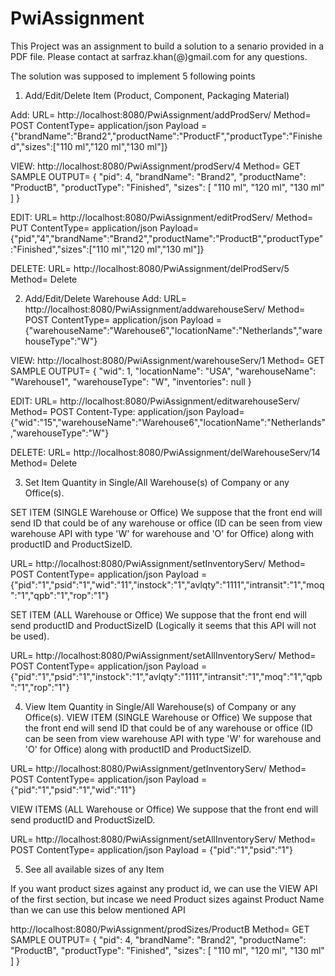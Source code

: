 # PwiAssignment

This Project was an assignment to build a solution to a senario provided in a PDF file. Please contact at sarfraz.khan(@)gmail.com for any questions.

The solution was supposed to implement 5 following points
1. Add/Edit/Delete Item (Product, Component, Packaging Material)

Add:
URL= http://localhost:8080/PwiAssignment/addProdServ/
Method= POST
ContentType= application/json
Payload = {"brandName":"Brand2","productName":"ProductF","productType":"Finished","sizes":["110 ml","120 ml","130 ml"]}

VIEW:
http://localhost:8080/PwiAssignment/prodServ/4
Method= GET
SAMPLE OUTPUT= 
{
"pid": 4,
"brandName": "Brand2",
"productName": "ProductB",
"productType": "Finished",
"sizes": [
  "110 ml",
  "120 ml",
  "130 ml"
]
}



EDIT:
URL= http://localhost:8080/PwiAssignment/editProdServ/
Method= PUT
ContentType= application/json
Payload= {"pid","4","brandName":"Brand2","productName":"ProductB","productType":"Finished","sizes":["110 ml","120 ml","130 ml"]}


DELETE:
URL= http://localhost:8080/PwiAssignment/delProdServ/5
Method= Delete


2. Add/Edit/Delete Warehouse
Add:
URL= http://localhost:8080/PwiAssignment/addwarehouseServ/
Method= POST
ContentType= application/json
Payload = {"warehouseName":"Warehouse6","locationName":"Netherlands","warehouseType":"W"}


VIEW:
http://localhost:8080/PwiAssignment/warehouseServ/1
Method= GET
SAMPLE OUTPUT= 
{
"wid": 1,
"locationName": "USA",
"warehouseName": "Warehouse1",
"warehouseType": "W",
"inventories": null
}

EDIT:
URL= http://localhost:8080/PwiAssignment/editwarehouseServ/
Method= POST
Content-Type: application/json
Payload= {"wid":"15","warehouseName":"Warehouse6","locationName":"Netherlands","warehouseType":"W"}

DELETE:
URL= http://localhost:8080/PwiAssignment/delWarehouseServ/14
Method= Delete


3. Set Item Quantity in Single/All Warehouse(s) of Company or any Office(s).

SET ITEM (SINGLE Warehouse or Office)
We suppose that the front end will send ID that could be of any warehouse or office (ID can be seen from view warehouse API with type 'W' for warehouse and 'O' for Office) along with productID and ProductSizeID.

URL= http://localhost:8080/PwiAssignment/setInventoryServ/
Method= POST
ContentType= application/json
Payload = {"pid":"1","psid":"1","wid":"11","instock":"1","avlqty":"1111","intransit":"1","moq":"1","qpb":"1","rop":"1"}


SET ITEM (ALL Warehouse or Office)
We suppose that the front end will send productID and ProductSizeID (Logically it seems that this API will not be used).

URL= http://localhost:8080/PwiAssignment/setAllInventoryServ/
Method= POST
ContentType= application/json
Payload = {"pid":"1","psid":"1","instock":"1","avlqty":"1111","intransit":"1","moq":"1","qpb":"1","rop":"1"}


4. View Item Quantity in Single/All Warehouse(s) of Company or any Office(s).
VIEW ITEM (SINGLE Warehouse or Office)
We suppose that the front end will send ID that could be of any warehouse or office (ID can be seen from view warehouse API with type 'W' for warehouse and 'O' for Office) along with productID and ProductSizeID.

URL= http://localhost:8080/PwiAssignment/getInventoryServ/
Method= POST
ContentType= application/json
Payload = {"pid":"1","psid":"1","wid":"11"}


VIEW ITEMS (ALL Warehouse or Office)
We suppose that the front end will send productID and ProductSizeID.

URL= http://localhost:8080/PwiAssignment/setAllInventoryServ/
Method= POST
ContentType= application/json
Payload = {"pid":"1","psid":"1"}



5. See all available sizes of any Item

If you want product sizes against any product id, we can use the VIEW API of the first section, but incase we need Product sizes against Product Name than we can use this below mentioned API

http://localhost:8080/PwiAssignment/prodSizes/ProductB
Method= GET
SAMPLE OUTPUT= 
{
"pid": 4,
"brandName": "Brand2",
"productName": "ProductB",
"productType": "Finished",
"sizes": [
  "110 ml",
  "120 ml",
  "130 ml"
]
}
